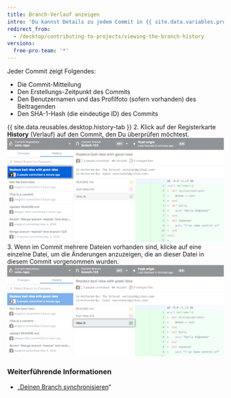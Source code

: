 ```yaml
---
title: Branch-Verlauf anzeigen
intro: 'Du kannst Details zu jedem Commit in {{ site.data.variables.product.prodname_desktop }} sehen, einschließlich eines Diffs der Änderungen, die der Commit gebracht hat.'
redirect_from:
  - /desktop/contributing-to-projects/viewing-the-branch-history
versions:
  free-pro-team: '*'
---
```


Jeder Commit zeigt Folgendes:

 - Die Commit-Mitteilung
 - Den Erstellungs-Zeitpunkt des Commits
 - Den Benutzernamen und das Profilfoto (sofern vorhanden) des Beitragenden
 - Den SHA-1-Hash (die eindeutige ID) des Commits

{{ site.data.reusables.desktop.history-tab }}
2. Klick auf der Registerkarte **History** (Verlauf) auf den Commit, den Du überprüfen möchtest. ![Ein Commit auf der Registerkarte „History“ (Verlauf)](/assets/images/help/desktop/branch-history-commit.png)
3. Wenn im Commit mehrere Dateien vorhanden sind, klicke auf eine einzelne Datei, um die Änderungen anzuzeigen, die an dieser Datei in diesem Commit vorgenommen wurden. ![Eine Datei im Commit](/assets/images/help/desktop/branch-history-file.png)

### Weiterführende Informationen

- „[Deinen Branch synchronisieren](/desktop/guides/contributing-to-projects/syncing-your-branch/)“
